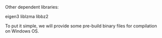 Other dependent libraries:

eigen3
liblzma
libbz2

To put it simple, we will provide some pre-build binary files for compilation on Windows OS.
